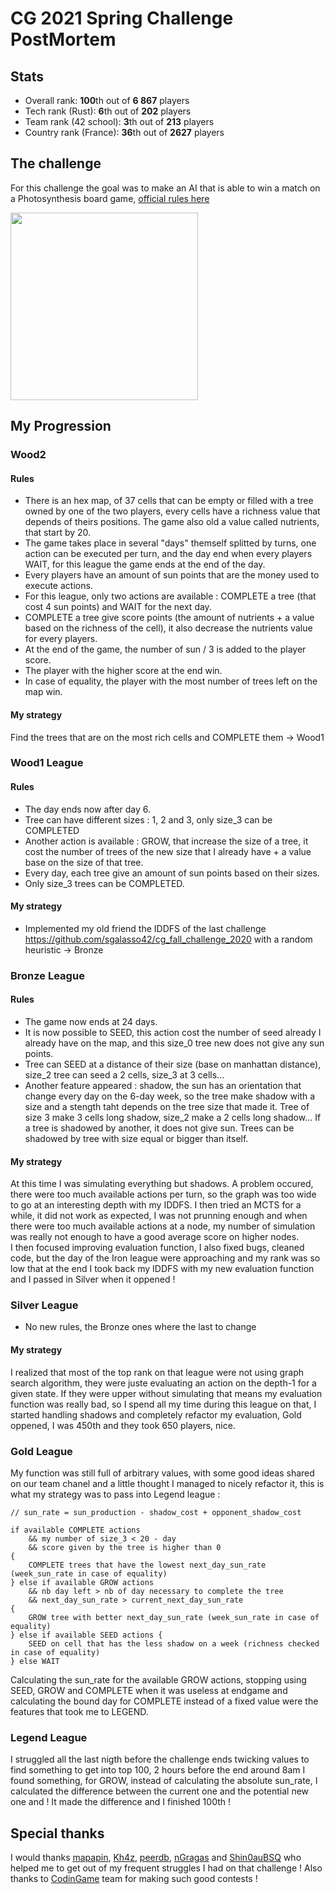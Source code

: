 # CG 2021 Spring Challenge PostMortem

## Stats
* Overall rank: <strong>100</strong>th out of <strong>6 867</strong> players
* Tech rank (Rust): <strong>6</strong>th out of <strong>202</strong> players
* Team rank (42 school): <strong>3</strong>th out of <strong>213</strong> players
* Country rank (France): <strong>36</strong>th out of <strong>2627</strong> players

## The challenge
For this challenge the goal was to make an AI that is able to win a match on a Photosynthesis board game, <a href=https://www.codingame.com/challengereport/3371192040f5be56acaf8c1ad3e8d4f347bb82da>official rules here</a>
<div><img src="demo.gif" width="300"/></div>

## My Progression
### Wood2
#### Rules
* There is an hex map, of 37 cells that can be empty or filled with a tree owned by one of the two players, every cells have a richness value that depends of theirs positions. The game also old a value called nutrients, that start by 20.
* The game takes place in several "days" themself splitted by turns, one action can be executed per turn, and the day end when every players WAIT, for this league the game ends at the end of the day.
* Every players have an amount of sun points that are the money used to execute actions.
* For this league, only two actions are available : COMPLETE a tree (that cost 4 sun points) and WAIT for the next day.
* COMPLETE a tree give score points (the amount of nutrients + a value based on the richness of the cell), it also decrease the nutrients value for every players.
* At the end of the game, the number of sun / 3 is added to the player score.
* The player with the higher score at the end win.
* In case of equality, the player with the most number of trees left on the map win.
#### My strategy
Find the trees that are on the most rich cells and COMPLETE them -> Wood1
### Wood1 League
#### Rules
* The day ends now after day 6.
* Tree can have different sizes : 1, 2 and 3, only size_3 can be COMPLETED
* Another action is available : GROW, that increase the size of a tree, it cost the number of trees of the new size that I already have + a value base on the size of that tree.
* Every day, each tree give an amount of sun points based on their sizes.
* Only size_3 trees can be COMPLETED.
#### My strategy
* Implemented my old friend the IDDFS of the last challenge <a>https://github.com/sgalasso42/cg_fall_challenge_2020</a> with a random heuristic -> Bronze
### Bronze League
#### Rules
* The game now ends at 24 days.
* It is now possible to SEED, this action cost the number of seed already I already have on the map, and this size_0 tree new does not give any sun points.
* Tree can SEED at a distance of their size (base on manhattan distance), size_2 tree can seed a 2 cells, size_3 at 3 cells...
* Another feature appeared : shadow, the sun has an orientation that change every day on the 6-day week, so the tree make shadow with a size and a stength taht depends on the tree size that made it. Tree of size 3 make 3 cells long shadow, size_2 make a 2 cells long shadow... If a tree is shadowed by another, it does not give sun. Trees can be shadowed by tree with size equal or bigger than itself.
#### My strategy
At this time I was simulating everything but shadows. A problem occured, there were too much available actions per turn, so the graph was too wide to go at an interesting depth with my IDDFS. I then tried an MCTS for a while, it did not work as expected, I was not prunning enough and when there were too much available actions at a node, my number of simulation was really not enough to have a good average score on higher nodes.<br>
I then focused improving evaluation function, I also fixed bugs, cleaned code, but the day of the Iron league were approaching and my rank was so low that at the end I took back my IDDFS with my new evaluation function and I passed in Silver when it oppened !
### Silver League
* No new rules, the Bronze ones where the last to change
#### My strategy
I realized that most of the top rank on that league were not using graph search algorithm, they were juste evaluating an action on the depth-1 for a given state. If they were upper without simulating that means my evaluation function was really bad, so I spend all my time during this league on that, I started handling shadows and completely refactor my evaluation, Gold oppened, I was 450th and they took 650 players, nice.
### Gold League
My function was still full of arbitrary values, with some good ideas shared on our team chanel and a little thought I managed to nicely refactor it, this is what my strategy was to pass into Legend league :
```
// sun_rate = sun_production - shadow_cost + opponent_shadow_cost

if available COMPLETE actions
    && my number of size_3 < 20 - day
    && score given by the tree is higher than 0
{
    COMPLETE trees that have the lowest next_day_sun_rate (week_sun_rate in case of equality)
} else if available GROW actions
    && nb day left > nb of day necessary to complete the tree
    && next_day_sun_rate > current_next_day_sun_rate
{
    GROW tree with better next_day_sun_rate (week_sun_rate in case of equality)
} else if available SEED actions {
    SEED on cell that has the less shadow on a week (richness checked in case of equality)
} else WAIT
```
Calculating the sun_rate for the available GROW actions, stopping using SEED, GROW and COMPLETE when it was useless at endgame and calculating the bound day for COMPLETE instead of a fixed value were the features that took me to LEGEND.

### Legend League
I struggled all the last nigth before the challenge ends twicking values to find something to get into top 100, 2 hours before the end around 8am I found something, for GROW, instead of calculating the absolute sun_rate, I calculated the difference between the current one and the potential new one and ! It made the difference and I finished 100th !

## Special thanks

I would thanks <a href="https://github.com/mapapin">mapapin<a/>, <a href="https://github.com/kh42z">Kh4z<a/>, <a href="https://github.com/pde-bakk">peerdb<a/>, <a href="https://github.com/Rush-iam?tab=repositories">nGragas<a/> and <a href="https://github.com/rmarracc">Shin0auBSQ<a/> who helped me to get out of my frequent struggles I had on that challenge ! Also thanks to <a href="https://www.codingame.com/home">CodinGame</a> team for making such good contests !
